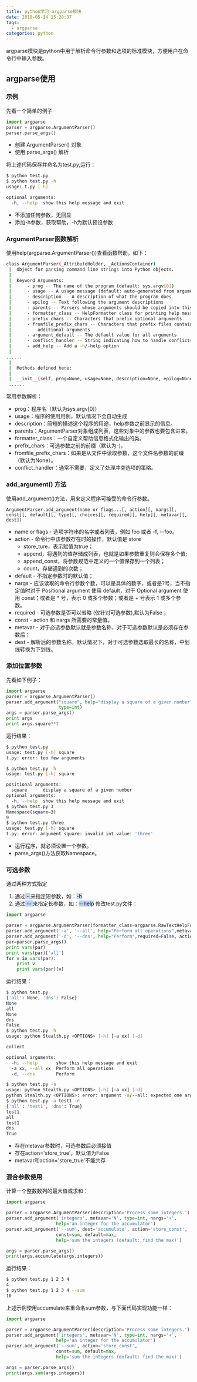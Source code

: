 ```yaml
---
title: python学习-argparse模块
date: 2018-05-14 15:28:37
tags:
  - argparse
categories: python
---
```


  argparse模块是python中用于解析命令行参数和选项的标准模块，方便用户在命令行中输入参数。

## argparse使用
<!--more-->
### 示例
先看一个简单的例子
```python
import argparse
parser = argparse.ArgumentParser()
parser.parse_args()
```
* 创建 ArgumentParser() 对象
* 使用 parse_args() 解析

将上述代码保存并命名为test.py,运行：
```bash
$ python test.py
$ python test.py -h
usage: t.py [-h]

optional arguments:
  -h, --help  show this help message and exit
```
* 不添加任何参数，无回显
* 添加-h参数，获取帮助，-h为默认预设参数

### ArgumentParser函数解析
  使用help(argparse.ArgumentParser())查看函数帮助，如下：
```bash
class ArgumentParser(_AttributeHolder, _ActionsContainer)
 |  Object for parsing command line strings into Python objects.
 |
 |  Keyword Arguments:
 |      - prog -- The name of the program (default: sys.argv[0])
 |      - usage -- A usage message (default: auto-generated from arguments)
 |      - description -- A description of what the program does
 |      - epilog -- Text following the argument descriptions
 |      - parents -- Parsers whose arguments should be copied into this one
 |      - formatter_class -- HelpFormatter class for printing help messages
 |      - prefix_chars -- Characters that prefix optional arguments
 |      - fromfile_prefix_chars -- Characters that prefix files containing
 |          additional arguments
 |      - argument_default -- The default value for all arguments
 |      - conflict_handler -- String indicating how to handle conflicts
 |      - add_help -- Add a -h/-help option
 |
......
 |
 |  Methods defined here:
 |
 |  __init__(self, prog=None, usage=None, description=None, epilog=None, version=None, parents=[], formatter_class=<class 'argparse.HelpFormatter'>, prefix_chars='-', fromfile_prefix_chars=None, argument_default=None, conflict_handler='error', add_help=True)
 ......
```
常用参数解析：
 * prog：程序名（默认为sys.argv[0]）
 * usage：程序的使用用例，默认情况下会自动生成
 * description：简短的描述这个程序的用途，help参数之前显示的信息。
 * parents：ArgumentParser对象组成列表，这些对象中的参数也要包含进来。
 * formatter_class：一个自定义帮助信息格式化输出的类。
 * prefix_chars：可选参数之前的前缀（默认为-)。
 * fromfile_prefix_chars：如果是从文件中读取参数，这个文件名参数的前缀（默认为None）。
 * conflict_handler：通常不需要，定义了处理冲突选项的策略。

### add_argument() 方法
使用add_argument()方法，用来定义程序可接受的命令行参数。
```
ArgumentParser.add_argument(name or flags...[, action][, nargs][, const][, default][, type][, choices][, required][, help][, metavar][, dest])
```
* name or flags - 选项字符串的名字或者列表，例如 foo 或者 -f, --foo。
* action - 命令行中该参数存在时的操作，默认值是 store
  * store_ture，表示赋值为true；
  * append，将遇到的值存储成列表，也就是如果参数重复则会保存多个值;
  * append_const，将参数规范中定义的一个值保存到一个列表；
  * count，存储遇到的次数；
* default - 不指定参数时的默认值；
* nargs - 应该读取的命令行参数个数，可以是具体的数字，或者是?号，当不指定值时对于 Positional argument 使用 default，对于 Optional argument 使用 const；或者是 * 号，表示 0 或多个参数；或者是 + 号表示 1 或多个参数。
* required - 可选参数是否可以省略 (仅针对可选参数),默认为False；
* const - action 和 nargs 所需要的常量值。
* metavar - 对于必选参数默认就是参数名称，对于可选参数默认是必须存在参数后；
* dest - 解析后的参数名称，默认情况下，对于可选参数选取最长的名称，中划线转换为下划线。

### 添加位置参数
先看如下例子：
```python
import argparse
parser = argparse.ArgumentParser()
parser.add_argument("square", help="display a square of a given number",
                    type=int)
args = parser.parse_args()
print args
print args.square**2
```
运行结果：
```bash
$ python test.py
usage: test.py [-h] square
t.py: error: too few arguments

$ python test.py -h
usage: test.py [-h] square

positional arguments:
  square      display a square of a given number
optional arguments:
  -h, --help  show this help message and exit
$ python test.py 3
Namespace(square=3)
9
$ python test.py three
usage: test.py [-h] square
t.py: error: argument square: invalid int value: 'three'
```
* 运行程序，就必须设置一个参数。
* parse_args()方法获取Namespace。

### 可选参数
通过两种方式指定
1. 通过<span style="background:#BDD3F7"> - </span>来指定短参数，如：<span style="background:#BDD3F7">-h</span>
2. 通过<span style="background:#BDD3F7"> -- </span>来指定长参数，如：<span style="background:#BDD3F7">--help</span>
修改test.py文件：
```python
import argparse

parser = argparse.ArgumentParser(formatter_class=argparse.RawTextHelpFormatter, prog='python test.py <OPTIONS>',description='test')
parser.add_argument('-a', '--all', help="Perform all operations",metavar='xx')
parser.add_argument('-d', '--dns', help="Perform",required=False, action='store_true')
par=parser.parse_args()
print vars(par)
print vars(par)['all']
for v in vars(par):
    print v
    print vars(par)[v]
```
运行结果：
```bash
$ python test.py
{'all': None, 'dns': False}
None
all
None
dns
False
$ python test.py -h
usage: python Stealth.py <OPTIONS> [-h] [-a xx] [-d]

collect

optional arguments:
  -h, --help       show this help message and exit
  -a xx, --all xx  Perform all operations
  -d, --dns        Perform

$ python test.py -a
usage: python Stealth.py <OPTIONS> [-h] [-a xx] [-d]
python Stealth.py <OPTIONS>: error: argument -a/--all: expected one argument
$ python test.py -a test1 -d
{'all': 'test1', 'dns': True}
test1
all
test1
dns
True
```
* 存在metavar参数时，可选参数后必须接值
* 存在action='store_true'，默认值为False
* metavar和action='store_true'不能共存

### 混合参数使用
计算一个整数数列的最大值或求和：
```python
import argparse

parser = argparse.ArgumentParser(description='Process some integers.')
parser.add_argument('integers', metavar='N', type=int, nargs='+',
                   help='an integer for the accumulator')
parser.add_argument('--sum', dest='accumulate', action='store_const',
                   const=sum, default=max,
                   help='sum the integers (default: find the max)')

args = parser.parse_args()
print(args.accumulate(args.integers))
```
运行结果：
```bash
$ python test.py 1 2 3 4
4
$ python test.py 1 2 3 4 --sum
10
```
上述示例使用accumulate来重命名sum参数，与下面代码实现功能一样：
```python
import argparse

parser = argparse.ArgumentParser(description='Process some integers.')
parser.add_argument('integers', metavar='N', type=int, nargs='+',
                   help='an integer for the accumulator')
parser.add_argument('--sum', action='store_const',
                   const=sum, default=max,
                   help='sum the integers (default: find the max)')

args = parser.parse_args()
print(args.sum(args.integers))
```
